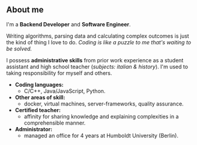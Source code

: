 ## About me
I'm a **Backend Developer** and **Software Engineer**. 

Writing algorithms, parsing data and calculating complex outcomes is just the kind of thing I love to do. *Coding is like a puzzle to me that's waiting to be solved.*

I possess **administrative skills** from prior work experience as a student assistant and high school teacher (*subjects: italian & history*). I'm used to taking responsibility for myself and others.

* **Coding languages:** 
  * C/C++, Java/JavaScript, Python.
* **Other areas of skill:**
  * docker, virtual machines, server-frameworks, quality assurance.
* **Certified teacher:** 
  * affinity for sharing knowledge and explaining complexities in a comprehensible manner.
* **Administrator:** 
  * managed an office for 4 years at Humboldt University (Berlin).
